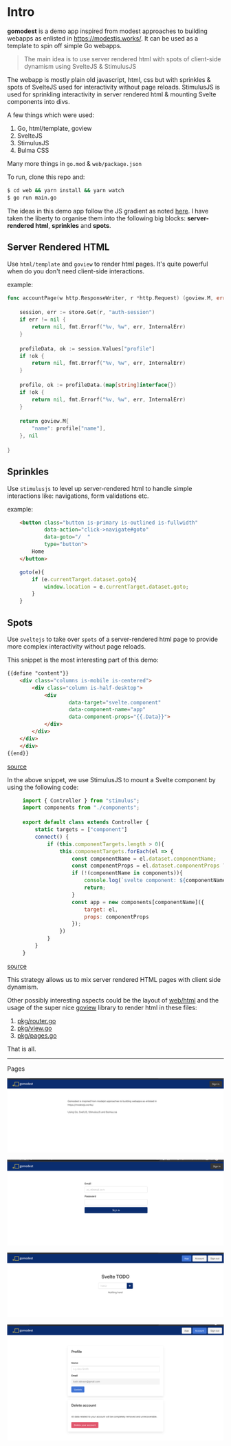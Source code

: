 # Intro

**gomodest** is a demo app inspired from modest approaches to building webapps as enlisted in https://modestjs.works/. It can be used as a template to spin off simple Go webapps.

> The main idea is to use server rendered html with spots of client-side dynamism using SvelteJS & StimulusJS
 
The webapp is mostly plain old javascript, html, css but with sprinkles & spots of SvelteJS used for interactivity without page reloads. StimulusJS is used for sprinkling
interactivity in server rendered html & mounting Svelte components into divs.

A few things which were used:

1. Go, html/template, goview
2. SvelteJS
3. StimulusJS
4. Bulma CSS

Many more things in `go.mod` & `web/package.json`

To run, clone this repo and: 

```bash
$ cd web && yarn install && yarn watch
$ go run main.go
```

The ideas in this demo app follow the JS gradient as noted [here](https://modestjs.works/book/part-2/the-js-gradient/). I have taken the liberty to organise them into the following big blocks: **server-rendered html**, **sprinkles** and **spots**.

## Server Rendered HTML

Use `html/template` and `goview` to render html pages. It's quite powerful when do you don't need client-side interactions.

example: 

```go
func accountPage(w http.ResponseWriter, r *http.Request) (goview.M, error) {

	session, err := store.Get(r, "auth-session")
	if err != nil {
		return nil, fmt.Errorf("%v, %w", err, InternalErr)
	}

	profileData, ok := session.Values["profile"]
	if !ok {
		return nil, fmt.Errorf("%v, %w", err, InternalErr)
	}

	profile, ok := profileData.(map[string]interface{})
	if !ok {
		return nil, fmt.Errorf("%v, %w", err, InternalErr)
	}

	return goview.M{
		"name": profile["name"],
	}, nil

}
```

## Sprinkles

Use `stimulusjs` to level up server-rendered html to handle simple interactions like: navigations, form validations etc.

example:

```html
    <button class="button is-primary is-outlined is-fullwidth"
            data-action="click->navigate#goto"
            data-goto="/  "
            type="button">
        Home
    </button>
```

```js
    goto(e){
        if (e.currentTarget.dataset.goto){
            window.location = e.currentTarget.dataset.goto;
        }
    }
```

## Spots

Use `sveltejs` to take over `spots` of a server-rendered html page to provide more complex interactivity without page reloads.

This snippet is the most interesting part of this demo: 

```html
{{define "content"}}
    <div class="columns is-mobile is-centered">
        <div class="column is-half-desktop">
            <div
                    data-target="svelte.component"
                    data-component-name="app"
                    data-component-props="{{.Data}}">
            </div>
        </div>
    </div>
    </div>
{{end}}
```

[source](https://github.com/adnaan/gomodest/blob/main/web/html/app.html)

In the above snippet, we use StimulusJS to mount a Svelte component by using the following code:

```js
     import { Controller } from "stimulus";
     import components from "./components";
     
     export default class extends Controller {
         static targets = ["component"]
         connect() {
             if (this.componentTargets.length > 0){
                 this.componentTargets.forEach(el => {
                     const componentName = el.dataset.componentName;
                     const componentProps = el.dataset.componentProps ? JSON.parse(el.dataset.componentProps): {};
                     if (!(componentName in components)){
                         console.log(`svelte component: ${componentName}, not found!`)
                         return;
                     }
                     const app = new components[componentName]({
                         target: el,
                         props: componentProps
                     });
                 })
             }
         }
     }
```
[source](https://github.com/adnaan/gomodest/blob/main/web/src/controllers/svelte_controller.js)

This strategy allows us to mix server rendered HTML pages with client side dynamism.

Other possibly interesting aspects could be the layout of [web/html](https://github.com/adnaan/gomodest/tree/main/web/html) and the usage of the super nice [goview](https://github.com/foolin/goview) library to render html in these files: 

 1. [pkg/router.go](https://github.com/adnaan/gomodest/blob/main/pkg/router.go)
 2. [pkg/view.go](https://github.com/adnaan/gomodest/blob/main/pkg/view.go)
 3. [pkg/pages.go](https://github.com/adnaan/gomodest/blob/main/pkg/pages.go)
 
 That is all.
 
 ---------------
 
 Pages
 
![Home](screenshots/gomodest_4.png?raw=true "Home")

![Sign in](screenshots/gomodest_3.png?raw=true "Sign in")

![App](screenshots/gomodest_2.png?raw=true "App")

![Account](screenshots/gomodest_1.png?raw=true "Account")

 
 
